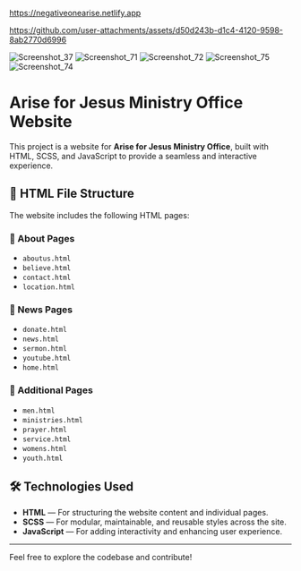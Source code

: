 https://negativeonearise.netlify.app

https://github.com/user-attachments/assets/d50d243b-d1c4-4120-9598-8ab2770d6996

![Screenshot_37](https://github.com/user-attachments/assets/349da449-cce6-4a46-acbb-77d4c9457626)
![Screenshot_71](https://github.com/user-attachments/assets/e3366fc6-9076-40cd-9d5b-33245b4a9405)
![Screenshot_72](https://github.com/user-attachments/assets/190e1f25-e6e3-4b9a-b271-ed14cdd1a8ca)
![Screenshot_75](https://github.com/user-attachments/assets/6d0ac9ce-ca0f-45c1-9091-c60351f42d39)
![Screenshot_74](https://github.com/user-attachments/assets/ba361a6d-78a0-45c0-bdbb-2a1bd102bf6f)
# Arise for Jesus Ministry Office Website

This project is a website for **Arise for Jesus Ministry Office**, built with HTML, SCSS, and JavaScript to provide a seamless and interactive experience.

## 📂 HTML File Structure

The website includes the following HTML pages:

### 🔹 About Pages
- `aboutus.html`
- `believe.html`
- `contact.html`
- `location.html`

### 🔹 News Pages
- `donate.html`
- `news.html`
- `sermon.html`
- `youtube.html`
- `home.html`

### 🔹 Additional Pages
- `men.html`
- `ministries.html`
- `prayer.html`
- `service.html`
- `womens.html`
- `youth.html`

## 🛠️ Technologies Used

- **HTML** — For structuring the website content and individual pages.
- **SCSS** — For modular, maintainable, and reusable styles across the site.
- **JavaScript** — For adding interactivity and enhancing user experience.

---

Feel free to explore the codebase and contribute!
